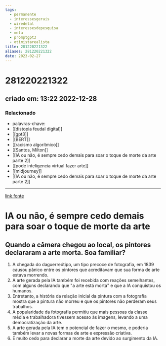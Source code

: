 ```yaml
---
tags:
  - permanente
  - interessesgerais
  - wiredetal
  - interessesdepesquisa
  - meta
  - promptgpt3
  - otimistarealista
title: 281220221322
aliases: 281220221322
date: 2023-02-27
---
```


# 281220221322

## criado em: 13:22 2022-12-28

### Relacionado

- palavras-chave:    
- [[distopia feudal digital]]
- [[gpt3]]
- [[BERT]]
- [[racismo algorítmico]]
- [[Santos, Milton]]
- [[IA ou não, é sempre cedo demais para soar o toque de morte da arte parte 2]]
- [[pode inteligencia virtual fazer arte]]
- [[midjourney]]
- [[IA ou não, é sempre cedo demais para soar o toque de morte da arte parte 2]]
---

[link fonte](https://www.wired.com/story/art-history-photography-painting-dalle-ai/?bxid=5d7fe4203f92a4110117fc32&cndid=67720204&esrc=register-page&mbid=CRMWIR092120&source=EDT_WIR_NEWSLETTER_0_DAILY_ZZ&utm_brand=wired&utm_mailing=WIR_Daily122722)

# IA ou não, é sempre cedo demais para soar o toque de morte da arte

## Quando a câmera chegou ao local, os pintores declararam a arte morta. Soa familiar?

1. A chegada do daguerreótipo, um tipo precoce de fotografia, em 1839 causou pânico entre os pintores que acreditavam que sua forma de arte estava morrendo.
2. A arte gerada pela IA também foi recebida com reações semelhantes, com alguns declarando que "a arte está morta" e que a IA conquistou os humanos.
3. Entretanto, a história da relação inicial da pintura com a fotografia mostra que a pintura não morreu e que os pintores não perderam seus trabalhos.
4. A popularidade da fotografia permitiu que mais pessoas da classe média e trabalhadora tivessem acesso às imagens, levando a uma democratização da arte.
5. A arte gerada pela IA tem o potencial de fazer o mesmo, e poderia também levar a novas formas de arte e expressão criativa.
6. É muito cedo para declarar a morte da arte devido ao surgimento da IA.
